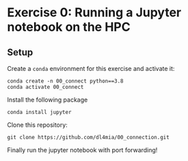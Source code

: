 # Exercise 0: Running a Jupyter notebook on the HPC

## Setup

Create a `conda` environment for this exercise and activate it:

```
conda create -n 00_connect python==3.8
conda activate 00_connect
```

Install the following package

```
conda install jupyter
```

Clone this repository:
```
git clone https://github.com/dl4mia/00_connection.git
```
Finally run the jupyter notebook with port forwarding!
